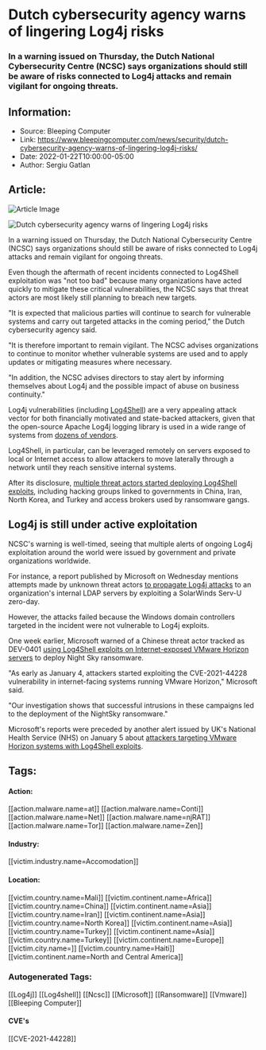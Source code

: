 # Dutch cybersecurity agency warns of lingering Log4j risks
### In a warning issued on Thursday, the Dutch National Cybersecurity Centre (NCSC) says organizations should still be aware of risks connected to Log4j attacks and remain vigilant for ongoing threats.

## Information:
+ Source: Bleeping Computer
+ Link: https://www.bleepingcomputer.com/news/security/dutch-cybersecurity-agency-warns-of-lingering-log4j-risks/
+ Date: 2022-01-22T10:00:00-05:00
+ Author: Sergiu Gatlan


## Article:
![Article Image](https://www.bleepstatic.com/content/hl-images/2021/12/13/Log4j___logo.jpg)

![Dutch cybersecurity agency warns of lingering Log4j risks](https://www.bleepstatic.com/content/hl-images/2021/12/13/Log4j___logo.jpg)


In a warning issued on Thursday, the Dutch National Cybersecurity Centre (NCSC) says organizations should still be aware of risks connected to Log4j attacks and remain vigilant for ongoing threats.


Even though the aftermath of recent incidents connected to Log4Shell exploitation was "not too bad" because many organizations have acted quickly to mitigate these critical vulnerabilities, the NCSC says that threat actors are most likely still planning to breach new targets. 


"It is expected that malicious parties will continue to search for vulnerable systems and carry out targeted attacks in the coming period," the Dutch cybersecurity agency said.


"It is therefore important to remain vigilant. The NCSC advises organizations to continue to monitor whether vulnerable systems are used and to apply updates or mitigating measures where necessary.


"In addition, the NCSC advises directors to stay alert by informing themselves about Log4j and the possible impact of abuse on business continuity."


Log4j vulnerabilities (including [Log4Shell](https://www.bleepingcomputer.com/tag/log4shell/)) are a very appealing attack vector for both financially motivated and state-backed attackers, given that the open-source Apache Log4j logging library is used in a wide range of systems from [dozens of vendors](https://www.bleepingcomputer.com/news/security/log4j-list-of-vulnerable-products-and-vendor-advisories/).


Log4Shell, in particular, can be leveraged remotely on servers exposed to local or Internet access to allow attackers to move laterally through a network until they reach sensitive internal systems.


After its disclosure, [multiple threat actors started deploying Log4Shell exploits](https://www.bleepingcomputer.com/news/security/log4j-vulnerability-now-used-by-state-backed-hackers-access-brokers/), including hacking groups linked to governments in China, Iran, North Korea, and Turkey and access brokers used by ransomware gangs.


Log4j is still under active exploitation
----------------------------------------


NCSC's warning is well-timed, seeing that multiple alerts of ongoing Log4j exploitation around the world were issued by government and private organizations worldwide. 


For instance, a report published by Microsoft on Wednesday mentions attempts made by unknown threat actors [to propagate Log4j attacks](https://www.bleepingcomputer.com/news/microsoft/microsoft-solarwinds-fixes-serv-u-bug-exploited-for-log4j-attacks/) to an organization's internal LDAP servers by exploiting a SolarWinds Serv-U zero-day.


However, the attacks failed because the Windows domain controllers targeted in the incident were not vulnerable to Log4j exploits.


One week earlier, Microsoft warned of a Chinese threat actor tracked as DEV-0401 [using Log4Shell exploits on Internet-exposed VMware Horizon servers](https://www.bleepingcomputer.com/news/security/night-sky-ransomware-uses-log4j-bug-to-hack-vmware-horizon-servers/) to deploy Night Sky ransomware.


"As early as January 4, attackers started exploiting the CVE-2021-44228 vulnerability in internet-facing systems running VMware Horizon," Microsoft said.


"Our investigation shows that successful intrusions in these campaigns led to the deployment of the NightSky ransomware."


Microsoft's reports were preceded by another alert issued by UK's National Health Service (NHS) on January 5 about [attackers targeting VMware Horizon systems with Log4Shell exploits](https://www.bleepingcomputer.com/news/security/nhs-warns-of-hackers-exploiting-log4shell-in-vmware-horizon/).





## Tags:

#### Action:
[[action.malware.name=at]] [[action.malware.name=Conti]] [[action.malware.name=Net]] [[action.malware.name=njRAT]] [[action.malware.name=Tor]] [[action.malware.name=Zen]]

#### Industry:
[[victim.industry.name=Accomodation]]

#### Location:
[[victim.country.name=Mali]] [[victim.continent.name=Africa]] [[victim.country.name=China]] [[victim.continent.name=Asia]] [[victim.country.name=Iran]] [[victim.continent.name=Asia]] [[victim.country.name=North Korea]] [[victim.continent.name=Asia]] [[victim.country.name=Turkey]] [[victim.continent.name=Asia]] [[victim.country.name=Turkey]] [[victim.continent.name=Europe]] [[victim.city.name=]] [[victim.country.name=Haiti]] [[victim.continent.name=North and Central America]]

### Autogenerated Tags:
[[Log4j]] [[Log4shell]] [[Ncsc]] [[Microsoft]] [[Ransomware]] [[Vmware]] [[Bleeping Computer]]
#### CVE's
[[CVE-2021-44228]]

